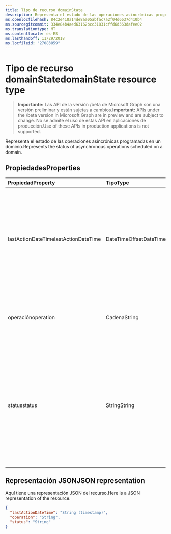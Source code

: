 ```yaml
---
title: Tipo de recurso domainState
description: Representa el estado de las operaciones asincrónicas programadas en un dominio.
ms.openlocfilehash: 84c2e418a14de8aa05abfac7a2f04d6637d410b4
ms.sourcegitcommit: 334e84b4aed63162bcc31831cffd6d363dafee02
ms.translationtype: MT
ms.contentlocale: es-ES
ms.lasthandoff: 11/29/2018
ms.locfileid: "27083859"
---
```

# <a name="domainstate-resource-type"></a><span data-ttu-id="63554-103">Tipo de recurso domainState</span><span class="sxs-lookup"><span data-stu-id="63554-103">domainState resource type</span></span>

> <span data-ttu-id="63554-104">**Importante:** Las API de la versión /beta de Microsoft Graph son una versión preliminar y están sujetas a cambios.</span><span class="sxs-lookup"><span data-stu-id="63554-104">**Important:** APIs under the /beta version in Microsoft Graph are in preview and are subject to change.</span></span> <span data-ttu-id="63554-105">No se admite el uso de estas API en aplicaciones de producción.</span><span class="sxs-lookup"><span data-stu-id="63554-105">Use of these APIs in production applications is not supported.</span></span>

<span data-ttu-id="63554-106">Representa el estado de las operaciones asincrónicas programadas en un dominio.</span><span class="sxs-lookup"><span data-stu-id="63554-106">Represents the status of asynchronous operations scheduled on a domain.</span></span>

## <a name="properties"></a><span data-ttu-id="63554-107">Propiedades</span><span class="sxs-lookup"><span data-stu-id="63554-107">Properties</span></span>

| <span data-ttu-id="63554-108">Propiedad</span><span class="sxs-lookup"><span data-stu-id="63554-108">Property</span></span>   | <span data-ttu-id="63554-109">Tipo</span><span class="sxs-lookup"><span data-stu-id="63554-109">Type</span></span> | <span data-ttu-id="63554-110">Descripción</span><span class="sxs-lookup"><span data-stu-id="63554-110">Description</span></span> |
|:---------------|:--------|:----------|
| <span data-ttu-id="63554-111">lastActionDateTime</span><span class="sxs-lookup"><span data-stu-id="63554-111">lastActionDateTime</span></span> | <span data-ttu-id="63554-112">DateTimeOffset</span><span class="sxs-lookup"><span data-stu-id="63554-112">DateTimeOffset</span></span> | <span data-ttu-id="63554-p102">Marca de tiempo de la última actividad. El valor se actualiza cuando se programa una operación, se inicia la tarea asincrónica y cuando termina la operación.</span><span class="sxs-lookup"><span data-stu-id="63554-p102">Timestamp for when the last activity occurred. The value is updated when an operation is scheduled, the asynchronous task starts, and when the operation completes.</span></span> |
| <span data-ttu-id="63554-115">operación</span><span class="sxs-lookup"><span data-stu-id="63554-115">operation</span></span> | <span data-ttu-id="63554-116">Cadena</span><span class="sxs-lookup"><span data-stu-id="63554-116">String</span></span> | <span data-ttu-id="63554-p103">Tipo de operación asincrónica. Los valores pueden ser *ForceDelete* o *Verification*</span><span class="sxs-lookup"><span data-stu-id="63554-p103">Type of asynchronous operation. The values can be *ForceDelete* or *Verification*</span></span> |
| <span data-ttu-id="63554-119">status</span><span class="sxs-lookup"><span data-stu-id="63554-119">status</span></span> | <span data-ttu-id="63554-120">String</span><span class="sxs-lookup"><span data-stu-id="63554-120">String</span></span> | <span data-ttu-id="63554-121">Estado actual de la operación.</span><span class="sxs-lookup"><span data-stu-id="63554-121">Current status of the operation.</span></span> <br> <span data-ttu-id="63554-122">*Programada*: La operación se ha programado, pero no se ha iniciado.</span><span class="sxs-lookup"><span data-stu-id="63554-122">*Scheduled* - Operation has been scheduled but has not started.</span></span> <br> <span data-ttu-id="63554-123">*En curso*: La tarea se ha iniciado y está en curso.</span><span class="sxs-lookup"><span data-stu-id="63554-123">*InProgress* - Task has started and is in progress.</span></span> <br> <span data-ttu-id="63554-124">*Error*: Se ha producido un error en la operación.</span><span class="sxs-lookup"><span data-stu-id="63554-124">*Failed* - Operation has failed.</span></span> |

## <a name="json-representation"></a><span data-ttu-id="63554-125">Representación JSON</span><span class="sxs-lookup"><span data-stu-id="63554-125">JSON representation</span></span>
<span data-ttu-id="63554-126">Aquí tiene una representación JSON del recurso.</span><span class="sxs-lookup"><span data-stu-id="63554-126">Here is a JSON representation of the resource.</span></span>

<!-- {
  "blockType": "resource",
  "optionalProperties": [

  ],
  "@odata.type": "microsoft.graph.domainState"
}-->

```json
{
  "lastActionDateTime": "String (timestamp)",
  "operation": "String",
  "status": "String"
}

```

<!-- uuid: 8fcb5dbc-d5aa-4681-8e31-b001d5168d79
2015-10-25 14:57:30 UTC -->
<!-- {
  "type": "#page.annotation",
  "description": "domainState resource",
  "keywords": "",
  "section": "documentation",
  "tocPath": ""
}-->